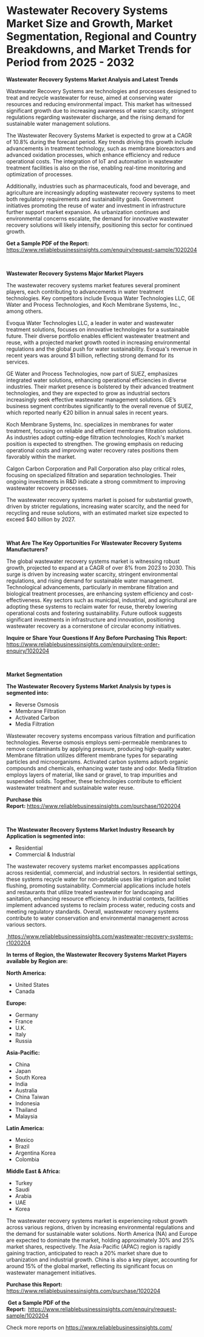 <p><h1>Wastewater Recovery Systems Market Size and Growth, Market Segmentation, Regional and Country Breakdowns, and Market Trends for Period from 2025 -  2032</h1></p><p><strong>Wastewater Recovery Systems Market Analysis and Latest Trends</strong></p>
<p><p>Wastewater Recovery Systems are technologies and processes designed to treat and recycle wastewater for reuse, aimed at conserving water resources and reducing environmental impact. This market has witnessed significant growth due to increasing awareness of water scarcity, stringent regulations regarding wastewater discharge, and the rising demand for sustainable water management solutions.</p><p>The Wastewater Recovery Systems Market is expected to grow at a CAGR of 10.8% during the forecast period. Key trends driving this growth include advancements in treatment technology, such as membrane bioreactors and advanced oxidation processes, which enhance efficiency and reduce operational costs. The integration of IoT and automation in wastewater treatment facilities is also on the rise, enabling real-time monitoring and optimization of processes.</p><p>Additionally, industries such as pharmaceuticals, food and beverage, and agriculture are increasingly adopting wastewater recovery systems to meet both regulatory requirements and sustainability goals. Government initiatives promoting the reuse of water and investment in infrastructure further support market expansion. As urbanization continues and environmental concerns escalate, the demand for innovative wastewater recovery solutions will likely intensify, positioning this sector for continued growth.</p></p>
<p><strong>Get a Sample PDF of the Report:&nbsp;</strong> <a href="https://www.reliablebusinessinsights.com/enquiry/request-sample/1020204?utm_campaign=2527&utm_medium=2&utm_source=Github&utm_content=ia&utm_term=21022025&utm_id=wastewater-recovery-systems">https://www.reliablebusinessinsights.com/enquiry/request-sample/1020204</a></p>
<p>&nbsp;</p>
<p><strong>Wastewater Recovery Systems Major Market Players</strong></p>
<p><p>The wastewater recovery systems market features several prominent players, each contributing to advancements in water treatment technologies. Key competitors include Evoqua Water Technologies LLC, GE Water and Process Technologies, and Koch Membrane Systems, Inc., among others.</p><p>Evoqua Water Technologies LLC, a leader in water and wastewater treatment solutions, focuses on innovative technologies for a sustainable future. Their diverse portfolio enables efficient wastewater treatment and reuse, with a projected market growth rooted in increasing environmental regulations and the global push for water sustainability. Evoqua's revenue in recent years was around $1 billion, reflecting strong demand for its services.</p><p>GE Water and Process Technologies, now part of SUEZ, emphasizes integrated water solutions, enhancing operational efficiencies in diverse industries. Their market presence is bolstered by their advanced treatment technologies, and they are expected to grow as industrial sectors increasingly seek effective wastewater management solutions. GE’s business segment contributes significantly to the overall revenue of SUEZ, which reported nearly €20 billion in annual sales in recent years.</p><p>Koch Membrane Systems, Inc. specializes in membranes for water treatment, focusing on reliable and efficient membrane filtration solutions. As industries adopt cutting-edge filtration technologies, Koch's market position is expected to strengthen. The growing emphasis on reducing operational costs and improving water recovery rates positions them favorably within the market.</p><p>Calgon Carbon Corporation and Pall Corporation also play critical roles, focusing on specialized filtration and separation technologies. Their ongoing investments in R&D indicate a strong commitment to improving wastewater recovery processes.</p><p>The wastewater recovery systems market is poised for substantial growth, driven by stricter regulations, increasing water scarcity, and the need for recycling and reuse solutions, with an estimated market size expected to exceed $40 billion by 2027.</p></p>
<p>&nbsp;</p>
<p><strong>What Are The Key Opportunities For Wastewater Recovery Systems Manufacturers?</strong></p>
<p><p>The global wastewater recovery systems market is witnessing robust growth, projected to expand at a CAGR of over 8% from 2023 to 2030. This surge is driven by increasing water scarcity, stringent environmental regulations, and rising demand for sustainable water management. Technological advancements, particularly in membrane filtration and biological treatment processes, are enhancing system efficiency and cost-effectiveness. Key sectors such as municipal, industrial, and agricultural are adopting these systems to reclaim water for reuse, thereby lowering operational costs and fostering sustainability. Future outlook suggests significant investments in infrastructure and innovation, positioning wastewater recovery as a cornerstone of circular economy initiatives.</p></p>
<p><strong>Inquire or Share Your Questions If Any Before Purchasing This Report:</strong> <a href="https://www.reliablebusinessinsights.com/enquiry/pre-order-enquiry/1020204?utm_campaign=2527&utm_medium=2&utm_source=Github&utm_content=ia&utm_term=21022025&utm_id=wastewater-recovery-systems">https://www.reliablebusinessinsights.com/enquiry/pre-order-enquiry/1020204</a></p>
<p>&nbsp;</p>
<p><strong>Market Segmentation</strong></p>
<p><strong>The Wastewater Recovery Systems Market Analysis by types is segmented into:</strong></p>
<p><ul><li>Reverse Osmosis</li><li>Membrane Filtration</li><li>Activated Carbon</li><li>Media Filtration</li></ul></p>
<p><p>Wastewater recovery systems encompass various filtration and purification technologies. Reverse osmosis employs semi-permeable membranes to remove contaminants by applying pressure, producing high-quality water. Membrane filtration utilizes different membrane types for separating particles and microorganisms. Activated carbon systems adsorb organic compounds and chemicals, enhancing water taste and odor. Media filtration employs layers of material, like sand or gravel, to trap impurities and suspended solids. Together, these technologies contribute to efficient wastewater treatment and sustainable water reuse.</p></p>
<p><strong>Purchase this Report:&nbsp;</strong><a href="https://www.reliablebusinessinsights.com/purchase/1020204?utm_campaign=2527&utm_medium=2&utm_source=Github&utm_content=ia&utm_term=21022025&utm_id=wastewater-recovery-systems">https://www.reliablebusinessinsights.com/purchase/1020204</a></p>
<p>&nbsp;</p>
<p><strong>The Wastewater Recovery Systems Market Industry Research by Application is segmented into:</strong></p>
<p><ul><li>Residential</li><li>Commercial & Industrial</li></ul></p>
<p><p>The wastewater recovery systems market encompasses applications across residential, commercial, and industrial sectors. In residential settings, these systems recycle water for non-potable uses like irrigation and toilet flushing, promoting sustainability. Commercial applications include hotels and restaurants that utilize treated wastewater for landscaping and sanitation, enhancing resource efficiency. In industrial contexts, facilities implement advanced systems to reclaim process water, reducing costs and meeting regulatory standards. Overall, wastewater recovery systems contribute to water conservation and environmental management across various sectors.</p></p>
<p><a href="https://www.reliablebusinessinsights.com/wastewater-recovery-systems-r1020204?utm_campaign=2527&utm_medium=2&utm_source=Github&utm_content=ia&utm_term=21022025&utm_id=wastewater-recovery-systems">&nbsp;https://www.reliablebusinessinsights.com/wastewater-recovery-systems-r1020204</a></p>
<p><strong>In terms of Region, the Wastewater Recovery Systems Market Players available by Region are:</strong></p>
<p>
    <p> <strong> North America: </strong>
        <ul>
            <li>United States</li>
            <li>Canada</li>
        </ul>
        </p> 
    <p> <strong> Europe: </strong>
        <ul>
            <li>Germany</li>
            <li>France</li>
            <li>U.K.</li>
            <li>Italy</li>
            <li>Russia</li>
        </ul>
        </p> 
    <p> <strong> Asia-Pacific: </strong>
        <ul>
            <li>China</li>
            <li>Japan</li>
            <li>South Korea</li>
            <li>India</li>
            <li>Australia</li>
            <li>China Taiwan</li>
            <li>Indonesia</li>
            <li>Thailand</li>
            <li>Malaysia</li>
        </ul>
        </p> 
    <p> <strong> Latin America: </strong>
        <ul>
            <li>Mexico</li>
            <li>Brazil</li>
            <li>Argentina Korea</li>
            <li>Colombia</li>
        </ul>
        </p> 
    <p> <strong> Middle East & Africa: </strong>
        <ul>
            <li>Turkey</li>
            <li>Saudi</li>
            <li>Arabia</li>
            <li>UAE</li>
            <li>Korea</li>
        </ul>
    </p>
    </p>
<p><p>The wastewater recovery systems market is experiencing robust growth across various regions, driven by increasing environmental regulations and the demand for sustainable water solutions. North America (NA) and Europe are expected to dominate the market, holding approximately 30% and 25% market shares, respectively. The Asia-Pacific (APAC) region is rapidly gaining traction, anticipated to reach a 20% market share due to urbanization and industrial growth. China is also a key player, accounting for around 15% of the global market, reflecting its significant focus on wastewater management initiatives.</p></p>
<p><strong>Purchase this Report: </strong><a href="https://www.reliablebusinessinsights.com/purchase/1020204?utm_campaign=2527&utm_medium=2&utm_source=Github&utm_content=ia&utm_term=21022025&utm_id=wastewater-recovery-systems">https://www.reliablebusinessinsights.com/purchase/1020204</a></p>
<p>&nbsp;<strong>Get a Sample PDF of the Report:&nbsp;&nbsp;</strong><a href="https://www.reliablebusinessinsights.com/enquiry/request-sample/1020204?utm_campaign=2527&utm_medium=2&utm_source=Github&utm_content=ia&utm_term=21022025&utm_id=wastewater-recovery-systems">https://www.reliablebusinessinsights.com/enquiry/request-sample/1020204</a></p>
<p><strong></strong></p>
<p>Check more reports on <a href="https://www.reliablebusinessinsights.com/?utm_campaign=2527&utm_medium=2&utm_source=Github&utm_content=ia&utm_term=21022025&utm_id=wastewater-recovery-systems">https://www.reliablebusinessinsights.com/</a></p>